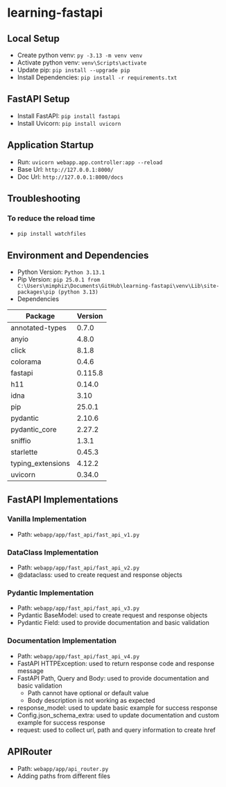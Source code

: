 # learning-fastapi

## Local Setup
* Create python venv: `py -3.13 -m venv venv`
* Activate python venv: `venv\Scripts\activate`
* Update pip: `pip install --upgrade pip`
* Install Dependencies: `pip install -r requirements.txt`

## FastAPI Setup
* Install FastAPI: `pip install fastapi`
* Install Uvicorn: `pip install uvicorn`

## Application Startup
* Run: `uvicorn webapp.app.controller:app --reload`
* Base Url: `http://127.0.0.1:8000/`
* Doc Url: `http://127.0.0.1:8000/docs`

## Troubleshooting
### To reduce the reload time
* `pip install watchfiles`

## Environment and Dependencies
* Python Version: `Python 3.13.1`
* Pip Version: `pip 25.0.1 from C:\Users\mimphiz\Documents\GitHub\learning-fastapi\venv\Lib\site-packages\pip (python 3.13)`
* Dependencies

| Package           | Version |
|-------------------|---------|
| annotated-types   | 0.7.0   |
| anyio             | 4.8.0   |
| click             | 8.1.8   |
| colorama          | 0.4.6   |
| fastapi           | 0.115.8 |
| h11               | 0.14.0  |
| idna              | 3.10    |
| pip               | 25.0.1  |
| pydantic          | 2.10.6  |
| pydantic_core     | 2.27.2  |
| sniffio           | 1.3.1   |
| starlette         | 0.45.3  |
| typing_extensions | 4.12.2  |
| uvicorn           | 0.34.0  |

## FastAPI Implementations
### Vanilla Implementation
* Path: `webapp/app/fast_api/fast_api_v1.py`
### DataClass Implementation
* Path: `webapp/app/fast_api/fast_api_v2.py`
* @dataclass: used to create request and response objects
### Pydantic Implementation
* Path: `webapp/app/fast_api/fast_api_v3.py`
* Pydantic BaseModel: used to create request and response objects
* Pydantic Field: used to provide documentation and basic validation
### Documentation Implementation
* Path: `webapp/app/fast_api/fast_api_v4.py`
* FastAPI HTTPException: used to return response code and response message
* FastAPI Path, Query and Body: used to provide documentation and basic validation
  * Path cannot have optional or default value
  * Body description is not working as expected
* response_model: used to update basic example for success response
* Config.json_schema_extra: used to update documentation and custom example for success response
* request: used to collect url, path and query information to create href

## APIRouter
* Path: `webapp/app/api_router.py`
* Adding paths from different files
